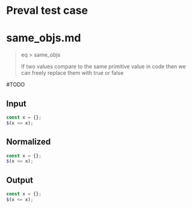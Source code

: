 # Preval test case

# same_objs.md

> eq > same_objs
>
> If two values compare to the same primitive value in code then we can freely replace them with true or false

#TODO

## Input

`````js filename=intro
const x = {};
$(x <= x);
`````

## Normalized

`````js filename=intro
const x = {};
$(x <= x);
`````

## Output

`````js filename=intro
const x = {};
$(x <= x);
`````
